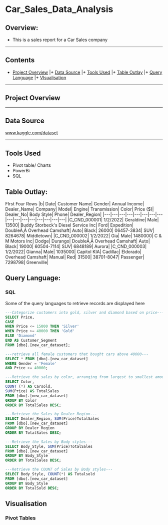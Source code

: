 # Car_Sales_Data_Analysis
## Overview:

+ This is a sales report for a Car Sales company 

---

## Contents

+ [Project Overview](#Project-Overview) |+ [Data Source](#Data-Source) |+ [Tools Used](#Tools-Used) |+ [Table Outlay](#Table-Outlay) |+ [Query Language](#Query-Language) |+ [VIsualisation](#VIsualisation)

---
## Project Overview

>>

--- 
## Data Source
www.kaggle.com/dataset

---
## Tools Used
+ Pivot table/ Charts
+ PowerBi
+ SQL

## Table Outlay:
FIrst Four Rows
|b|	Date|	Customer Name|	Gender|	Annual Income|	Dealer_Name|	Company|	Model|	Engine|	Transmission|	Color|	Price ($)|	Dealer_No| 	Body Style|	Phone|	Dealer_Region|
|---|---|---|---|---|---|---|---|---|---|---|---|---|---|---|---|
|C_CND_000001|	1/2/2022|	Geraldine|	Male|	13500| Buddy Storbeck's Diesel Service Inc|	Ford|	Expedition|	DoubleÃ‚Â Overhead Camshaft|	Auto|	Black|	26000|	06457-3834|	SUV| 8264678|	Middletown|
|C_CND_000002|	1/2/2022|	Gia|	Male|	1480000|	C & M Motors Inc|	Dodge|	Durango|	DoubleÃ‚Â Overhead Camshaft|	Auto|	Black|	19000|	60504-7114|	SUV|	6848189|	Aurora|
|C_CND_000003|	1/2/2022|	Gianna|	Male|	1035000|	Capitol KIA|	Cadillac|	Eldorado|	Overhead Camshaft|	Manual|	Red|	31500|	38701-8047|	Passenger|	7298798|	Greenville|

## Query Language:

### SQL
Some of the query languages to retrieve records are displayed here

```SQL
---Categorize customers into gold, silver and diamond based on price---
SELECT Price, 
CASE
WHEN Price <= 15000 THEN 'Silver'
WHEN Price >= 40000 THEN 'Gold'
ELSE 'Diamond'
END AS Customer_Segment
FROM [dbo].[new_car_dataset];

```

```SQL
---retrieve all female customers that bought cars above 40000---
SELECT * FROM [dbo].[new_car_dataset]
WHERE Gender = 'Female'
AND Price >= 40000;

```

```SQL
---Retrieve the sales by color, arranging from largest to smallest amount---
SELECT Color,
COUNT (*) AS Carsold, 
SUM(Price) AS TotalSales
FROM [dbo].[new_car_dataset]
GROUP BY Color
ORDER BY TotalSales DESC;

```

```SQL
---Retrieve the Sales by Dealer Region---
SELECT Dealer_Region, SUM(Price)TotalSales
FROM [dbo].[new_car_dataset]
GROUP BY Dealer_Region
ORDER BY TotalSales DESC;

```

```SQL
---Retrieve the Sales by Body styles---
SELECT Body_Style, SUM(Price)TotalSales
FROM [dbo].[new_car_dataset]
GROUP BY Body_Style
ORDER BY TotalSales DESC;

```

```SQL
---Retrieve the COUNT of Sales by Body styles---
SELECT Body_Style, COUNT(*) AS Totalsold
FROM [dbo].[new_car_dataset]
GROUP BY Body_Style
ORDER BY TotalSold DESC;
```
## Visualisation
### Pivot Tables
